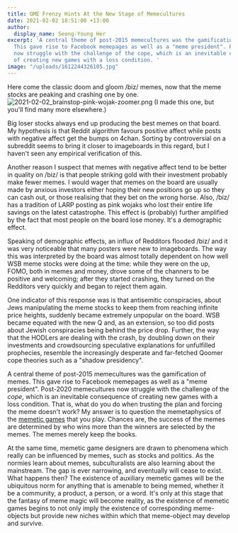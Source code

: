 ```yaml
---
title: GME Frenzy Hints At the New Stage of Memecultures
date: 2021-02-02 18:51:00 +13:00
author:
  display_name: Seong-Young Her
excerpt: 'A central theme of post-2015 memecultures was the gamification of memes.
  This gave rise to Facebook memepages as well as a "meme president". Post-2020 memecultures
  now struggle with the challenge of the cope, which is an inevitable consequence
  of creating new games with a loss condition. '
image: "/uploads/1612244326105.jpg"
---
```


Here come the classic doom and gloom /biz/ memes, now that the meme stocks are peaking and crashing one by one. 
![2021-02-02_brainstop-pink-wojak-zoomer.png](/uploads/2021-02-02_brainstop-pink-wojak-zoomer.png)
(I made this one, but you'll find many more elsewhere.)

Big loser stocks always end up producing the best memes on that board. My hypothesis is that Reddit algorithm favours positive affect while posts with negative affect get the bumps on 4chan. Sorting by controversial on a subreddit seems to bring it closer to imageboards in this regard, but I haven't seen any empirical verification of this.

Another reason I suspect that memes with negative affect tend to be better in quality on /biz/ is that people striking gold with their investment probably make fewer memes. I would wager that memes on the board are usually made by anxious investors either hoping their new positions go up so they can cash out, or those realising that they bet on the wrong horse. Also, /biz/ has a tradition of LARP posting as pink wojaks who lost their entire life savings on the latest catastrophe. This effect is (probably) further amplified by the fact that most people on the board lose money. It's a demographic effect.

Speaking of demographic effects, an influx of Redditors flooded /biz/ and it was very noticeable that many posters were new to imageboards. The way this was interpreted by the board was almost totally dependent on how well WSB meme stocks were doing at the time: while they were on the up, FOMO, both in memes and money, drove some of the channers to be positive and welcoming; after they started crashing, they turned on the Redditors very quickly and began to reject them again.

One indicator of this response was is that antisemitic conspiracies, about Jews manipulating the meme stocks to keep them from reaching infinite price heights, suddenly became extremely unpopular on the board. WSB became equated with the new Q and, as an extension, so too did posts about Jewish conspiracies being behind the price drop. Further, the way that the HODLers are dealing with the crash, by doubling down on their investments and crowdsourcing speculative explanations for unfulfilled prophecies, resemble the increasingly desperate and far-fetched Qoomer cope theories such as a "shadow presidency".

A central theme of post-2015 memecultures was the gamification of memes. This gave rise to Facebook memepages as well as a "meme president". Post-2020 memecultures now struggle with the challenge of the *cope*, which is an inevitable consequence of creating new games with a loss condition. That is, what do you do when trusting the plan and forcing the meme doesn't work? My answer is to question the memetaphysics of the [memetic games](http://thephilosophersmeme.com/2017/09/10/memes-are-not-jokes-they-are-diagram-games/) that you play. Chances are, the success of the memes are determined by who wins more than the winners are selected by the memes. The memes merely keep the books.

At the same time, memetic game designers are drawn to phenomena which really can be influenced by memes, such as stocks and politics. As the normies learn about memes, subculturalists are also learning about the mainstream. The gap is ever narrowing, and eventually will cease to exist. 
What happens then? The existence of auxiliary memetic games will be the ubiquitous norm for anything that is amenable to being memed, whether it be a community, a product, a person, or a word. It's only at this stage that the fantasy of meme magic will become reality, as the existence of memetic games begins to not only imply the existence of corresponding meme-objects but provide new niches within which that meme-object may develop and survive. 